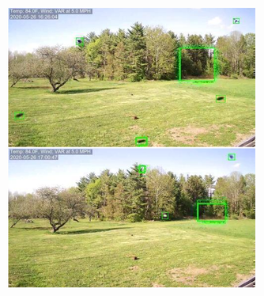 ![20200526-162501-165506](in/20200526/20200526-162501-165506_0_.jpg)
![20200526-165511-172516](in/20200526/20200526-165511-172516_0_.jpg)
